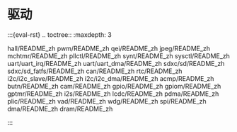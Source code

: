 # 驱动

:::{eval-rst}
.. toctree::
   :maxdepth: 3

   hall/README_zh
   pwm/README_zh
   qei/README_zh
   jpeg/README_zh
   mchtmr/README_zh
   pllctl/README_zh
   synt/README_zh
   sysctl/README_zh
   uart/uart_irq/README_zh
   uart/uart_dma/README_zh
   sdxc/sd/README_zh
   sdxc/sd_fatfs/README_zh
   can/README_zh
   rtc/README_zh
   i2c/i2c_slave/README_zh
   i2c/i2c_dma/README_zh
   acmp/README_zh
   butn/README_zh
   cam/README_zh
   gpio/README_zh
   gpiom/README_zh
   gptmr/README_zh
   i2s/README_zh
   lcdc/README_zh
   pdma/README_zh
   plic/README_zh
   vad/README_zh
   wdg/README_zh
   spi/README_zh
   dma/README_zh
   dram/README_zh

:::